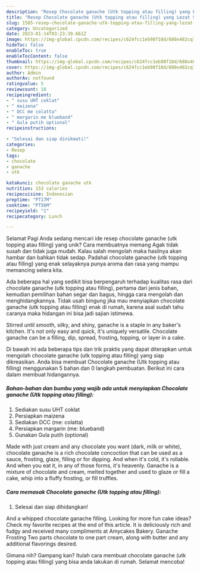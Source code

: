 ```yaml
---
description: "Resep Chocolate ganache (Utk topping atau filling) yang Lezat Sekali, Mantap"
title: "Resep Chocolate ganache (Utk topping atau filling) yang Lezat Sekali, Mantap"
slug: 1585-resep-chocolate-ganache-utk-topping-atau-filling-yang-lezat-sekali-mantap
category: Uncategorized
date: 2023-01-14T03:23:39.661Z
image: https://img-global.cpcdn.com/recipes/c624fcc1eb98f18d/680x482cq70/chocolate-ganache-utk-topping-atau-filling-foto-resep-utama.jpg
hideToc: false
enableToc: true
enableTocContent: false
thumbnail: https://img-global.cpcdn.com/recipes/c624fcc1eb98f18d/680x482cq70/chocolate-ganache-utk-topping-atau-filling-foto-resep-utama.jpg
cover: https://img-global.cpcdn.com/recipes/c624fcc1eb98f18d/680x482cq70/chocolate-ganache-utk-topping-atau-filling-foto-resep-utama.jpg
author: Admin
authorAv: notfound
ratingvalue: 5
reviewcount: 18
recipeingredient:
- " susu UHT coklat"
- " maizena"
- " DCC me colatta"
- " margarin me blueband"
- " Gula putih optional"
recipeinstructions:

- "Selesai dan siap dinikmati!"
categories:
- Resep
tags:
- chocolate
- ganache
- utk

katakunci: chocolate ganache utk 
nutrition: 153 calories
recipecuisine: Indonesian
preptime: "PT17M"
cooktime: "PT56M"
recipeyield: "1"
recipecategory: Lunch

---
```



Selamat Pagi Anda sedang mencari ide resep chocolate ganache (utk topping atau filling) yang unik? Cara membuatnya memang Agak tidak susah dan tidak juga mudah. Kalau salah mengolah maka hasilnya akan hambar dan bahkan tidak sedap. Padahal chocolate ganache (utk topping atau filling) yang enak selayaknya punya aroma dan rasa yang mampu memancing selera kita.


Ada beberapa hal yang sedikit bisa berpengaruh terhadap kualitas rasa dari chocolate ganache (utk topping atau filling), pertama dari jenis bahan, kemudian pemilihan bahan segar dan bagus, hingga cara mengolah dan menghidangkannya. Tidak usah bingung jika mau menyiapkan chocolate ganache (utk topping atau filling) enak di rumah, karena asal sudah tahu caranya maka hidangan ini bisa jadi sajian istimewa.

Stirred until smooth, silky, and shiny, ganache is a staple in any baker&#39;s kitchen. It&#39;s not only easy and quick, it&#39;s uniquely versatile. Chocolate ganache can be a filling, dip, spread, frosting, topping, or layer in a cake.


Di bawah ini ada beberapa tips dan trik praktis yang dapat diterapkan untuk mengolah chocolate ganache (utk topping atau filling) yang siap dikreasikan. Anda bisa membuat Chocolate ganache (Utk topping atau filling) menggunakan 5 bahan dan 0 langkah pembuatan. Berikut ini cara dalam membuat hidangannya.

<!--inarticleads1-->

##### Bahan-bahan dan bumbu yang wajib ada untuk menyiapkan Chocolate ganache (Utk topping atau filling):

1. Sediakan  susu UHT coklat
1. Persiapkan  maizena
1. Sediakan  DCC (me: colatta)
1. Persiapkan  margarin (me: blueband)
1. Gunakan  Gula putih (optional)


Made with just cream and any chocolate you want (dark, milk or white), chocolate ganache is a rich chocolate concoction that can be used as a sauce, frosting, glaze, filling or for dipping. And when it&#39;s cold, it&#39;s rollable. And when you eat it, in any of those forms, it&#39;s heavenly. Ganache is a mixture of chocolate and cream, melted together and used to glaze or fill a cake, whip into a fluffy frosting, or fill truffles. 

<!--inarticleads2-->

##### Cara memasak Chocolate ganache (Utk topping atau filling):


1. Selesai dan siap dihidangkan!

And a whipped chocolate ganache filling. Looking for more fun cake ideas? Check my favorite recipes at the end of this article. It is deliciously rich and fudgy and received many compliments at Amycakes Bakery. Ganache Frosting Two parts chocolate to one part cream, along with butter and any additional flavorings desired. 

Gimana nih? Gampang kan? Itulah cara membuat chocolate ganache (utk topping atau filling) yang bisa anda lakukan di rumah. Selamat mencoba!
